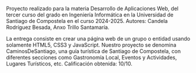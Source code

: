 Proyecto realizado para la materia Desarrollo de Aplicaciones Web, del tercer curso del grado en Ingeniería Informática en la Universidad de Santiago de Compostela en el curso 2024-2025. Autores: Candela Rodríguez Besada, Anxo Trillo Santamaría.

La entrega consiste en crear una página web de un grupo o entidad usando solamente HTML5, CSS3 y JavaScript. Nuestro proyecto se denomina CaminosDeSantiago, una guía turística de Santiago de Compostela, con diferentes secciones como Gastronomía Local, Eventos y Actividades, Lugares Turísticos, etc. Calificación obtenida: 10/10.
